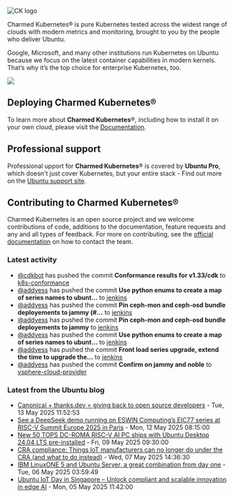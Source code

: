 ![CK logo](https://assets.ubuntu.com/v1/451d4cf4-Charmed+Kubernetes_RGB_onWhite_2022.svg)

Charmed Kubernetes® is pure Kubernetes tested across the widest range of clouds with modern metrics and monitoring, brought to you by the people who deliver Ubuntu.

Google, Microsoft, and many other institutions run Kubernetes on Ubuntu because we focus on the latest container capabilities in modern kernels. That’s why it’s the top choice for enterprise Kubernetes, too.

![](https://assets.ubuntu.com/v1/843c77b6-juju-at-a-glace.svg)

## Deploying Charmed Kubernetes®

To learn more about **Charmed Kubernetes**®, including how to install it on your own cloud, please visit the [Documentation][docs].

## Professional support

Professional upport for **Charmed Kubernetes**® is covered by **Ubuntu Pro**, which doesn't just cover Kubernetes, but your entire stack - Find out more on the [Ubuntu support site](https://ubuntu.com/support).

## Contributing to Charmed Kubernetes®

Charmed Kubernetes is an open source project and we welcome contributions of code, additions to the documentation, feature requests and any and all types of feedback. For more on contributing, see the [official documentation][get-in-touch] on how to contact the team.

<!-- LINKS -->
[docs]: https://ubuntu.com/kubernetes/docs
[get-in-touch]: https://ubuntu.com/kubernetes/docs/get-in-touch

### Latest activity

<!-- activity starts -->
 - [@cdkbot](https://github.com/cdkbot) has pushed the commit **Conformance results for v1.33/cdk** to [k8s-conformance](https://github.com/charmed-kubernetes/k8s-conformance)
 - [@addyess](https://github.com/addyess) has pushed the commit **Use python enums to create a map of series names to ubunt...** to [jenkins](https://github.com/charmed-kubernetes/jenkins)
 - [@addyess](https://github.com/addyess) has pushed the commit **Pin ceph-mon and ceph-osd bundle deployements to jammy (#...** to [jenkins](https://github.com/charmed-kubernetes/jenkins)
 - [@addyess](https://github.com/addyess) has pushed the commit **Pin ceph-mon and ceph-osd bundle deployements to jammy** to [jenkins](https://github.com/charmed-kubernetes/jenkins)
 - [@addyess](https://github.com/addyess) has pushed the commit **Use python enums to create a map of series names to ubunt...** to [jenkins](https://github.com/charmed-kubernetes/jenkins)
 - [@addyess](https://github.com/addyess) has pushed the commit **Front load series upgrade, extend the time to upgrade the...** to [jenkins](https://github.com/charmed-kubernetes/jenkins)
 - [@addyess](https://github.com/addyess) has pushed the commit **Confirm on jammy and noble** to [vsphere-cloud-provider](https://github.com/charmed-kubernetes/vsphere-cloud-provider)
<!-- activity ends -->

<!-- roadmap starts -->

<!-- roadmap ends -->

### Latest from the Ubuntu blog

<!-- blog starts -->
* [Canonical + thanks.dev = giving back to open source developers](https://ubuntu.com//blog/canonical-thanks-dev-giving-back-to-open-source-developers) - Tue, 13 May 2025 11:52:53 
* [See a DeepSeek demo running on ESWIN Computing’s EIC77 series at RISC-V Summit Europe 2025 in Paris](https://ubuntu.com//blog/deepseek-demo-running-on-eswin-computings-eic77-series-at-risc-v-summit-europe-2025) - Mon, 12 May 2025 08:15:00 
* [New 50 TOPS DC-ROMA RISC-V AI PC ships with Ubuntu Desktop 24.04 LTS pre-installed](https://ubuntu.com//blog/new-50-tops-dc-roma-risc-v-ai-pc-ships-with-ubuntu-desktop-24-04-lts-pre-installed) - Fri, 09 May 2025 09:30:00 
* [CRA compliance: Things IoT manufacturers can no longer do under the CRA (and what to do instead)](https://ubuntu.com//blog/cra-compliance-iot-manufacturer-best-practices) - Wed, 07 May 2025 14:36:30 
* [IBM LinuxONE 5 and Ubuntu Server, a great combination from day one](https://ubuntu.com//blog/ibm-linuxone-emperor-5-ubuntu-server-integration) - Tue, 06 May 2025 03:59:49 
* [Ubuntu IoT Day in Singapore &#8211; Unlock compliant and scalable innovation in edge AI](https://ubuntu.com//blog/ubuntu-iot-day-singapore-2025) - Mon, 05 May 2025 11:42:00 
<!-- blog ends -->
